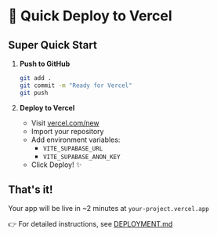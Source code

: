 # 🚀 Quick Deploy to Vercel

## Super Quick Start

1. **Push to GitHub**
   ```bash
   git add .
   git commit -m "Ready for Vercel"
   git push
   ```

2. **Deploy to Vercel**
   - Visit [vercel.com/new](https://vercel.com/new)
   - Import your repository
   - Add environment variables:
     - `VITE_SUPABASE_URL`
     - `VITE_SUPABASE_ANON_KEY`
   - Click Deploy! ✨

## That's it!

Your app will be live in ~2 minutes at `your-project.vercel.app`

👉 For detailed instructions, see [DEPLOYMENT.md](./DEPLOYMENT.md)
